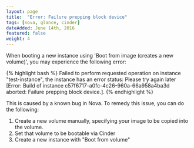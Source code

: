 ```yaml
---
layout: page
title:  "Error: Failure prepping block device"
tags: [nova, glance, cinder]
dateAdded: June 14th, 2016
featured: false
weight: 4
---
```


When booting a new instance using 'Boot from image (creates a new volume)', you may experience the following error:

{% highlight bash %}
Failed to perform requested operation on instance "test-instance", the instance has an error status: Please try again later [Error: Build of instance c57f6717-a0fc-4c26-960a-66a958a4ba3d aborted: Failure prepping block device.].
{% endhighlight %}

This is caused by a known bug in Nova. To remedy this issue, you can do the following:

1. Create a new volume manually, specifying your image to be copied into the volume.
2. Set that volume to be bootable via Cinder
3. Create a new instance with "Boot from volume"
